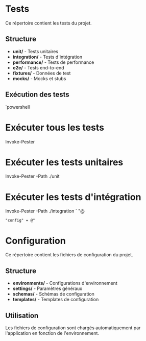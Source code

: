 # Tests

Ce répertoire contient les tests du projet.

## Structure

- **unit/** - Tests unitaires
- **integration/** - Tests d'intégration
- **performance/** - Tests de performance
- **e2e/** - Tests end-to-end
- **fixtures/** - Données de test
- **mocks/** - Mocks et stubs

## Exécution des tests

`powershell
# Exécuter tous les tests

Invoke-Pester

# Exécuter les tests unitaires

Invoke-Pester -Path ./unit

# Exécuter les tests d'intégration

Invoke-Pester -Path ./integration
`
"@

    "config" = @"
# Configuration

Ce répertoire contient les fichiers de configuration du projet.

## Structure

- **environments/** - Configurations d'environnement
- **settings/** - Paramètres généraux
- **schemas/** - Schémas de configuration
- **templates/** - Templates de configuration

## Utilisation

Les fichiers de configuration sont chargés automatiquement par l'application en fonction de l'environnement.
